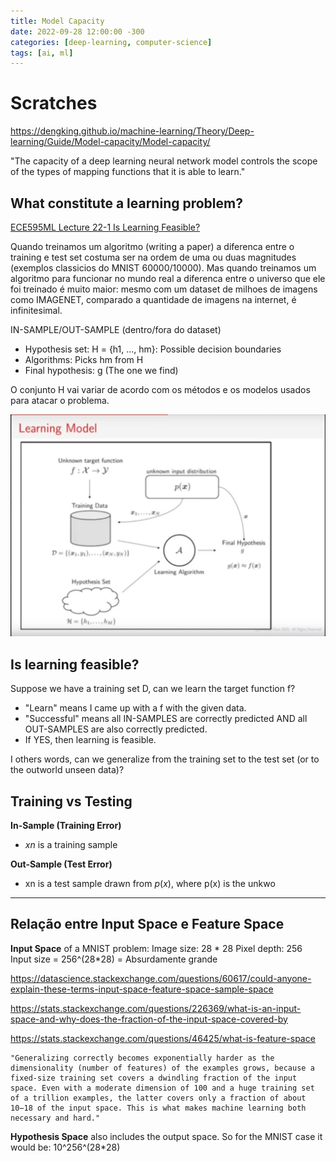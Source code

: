 ```yaml
---
title: Model Capacity
date: 2022-09-28 12:00:00 -300
categories: [deep-learning, computer-science]
tags: [ai, ml]
---
```


# Scratches

https://dengking.github.io/machine-learning/Theory/Deep-learning/Guide/Model-capacity/Model-capacity/

"The capacity of a deep learning neural network model controls the scope of the types of mapping functions that it is able to learn."


## What constitute a learning problem?
[ECE595ML Lecture 22-1 Is Learning Feasible?](https://www.youtube.com/watch?v=FZZGnPZT_ns&list=PL4FSfq6xtSvyqEsz3UUnAizemXJfQyDVD&index=49)

Quando treinamos um algoritmo (writing a paper) a diferenca entre o training e test set costuma ser na ordem de uma ou duas magnitudes (exemplos classicios do MNIST 60000/10000). Mas quando treinamos um algoritmo para funcionar no mundo real a diferenca entre o universo que ele foi treinado é muito maior: mesmo com um dataset de milhoes de imagens como IMAGENET, comparado a quantidade de imagens na internet, é infinitesimal.

IN-SAMPLE/OUT-SAMPLE (dentro/fora do dataset)

- Hypothesis set: H = {h1, ..., hm}: Possible decision boundaries
- Algorithms: Picks hm from H
- Final hypothesis: g (The one we find)

O conjunto H vai variar de acordo com os métodos e os modelos usados para atacar o problema.

![learning model](../assets/imgs/learning-model.png)

## Is learning feasible?
Suppose we have a training set D, can we learn the target function f?
- "Learn" means I came up with a f with the given data.
- "Successful" means all IN-SAMPLES are correctly predicted AND all OUT-SAMPLES are also correctly predicted.
- If YES, then learning is feasible.

I others words, can we generalize from the training set to the test set (or to the outworld unseen data)?

## Training vs Testing 
**In-Sample (Training Error)**
- $xn$ is a training sample

**Out-Sample (Test Error)**
- xn is a test sample drawn from $p(x)$, where p(x) is the unkwo
 
---

## Relação entre Input Space e Feature Space

**Input Space** of a MNIST problem:
Image size: 28 * 28
Pixel depth: 256
Input size = 256^(28*28) = Absurdamente grande

https://datascience.stackexchange.com/questions/60617/could-anyone-explain-these-terms-input-space-feature-space-sample-space

https://stats.stackexchange.com/questions/226369/what-is-an-input-space-and-why-does-the-fraction-of-the-input-space-covered-by

https://stats.stackexchange.com/questions/46425/what-is-feature-space

```
"Generalizing correctly becomes exponentially harder as the dimensionality (number of features) of the examples grows, because a fixed-size training set covers a dwindling fraction of the input space. Even with a moderate dimension of 100 and a huge training set of a trillion examples, the latter covers only a fraction of about 10−18 of the input space. This is what makes machine learning both necessary and hard."
```

**Hypothesis Space** also includes the output space. So for the MNIST case it would be:
10^256^(28*28)
